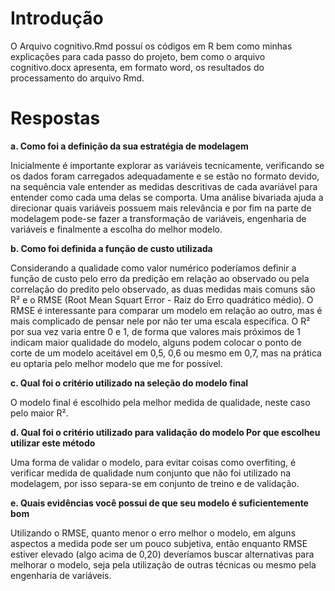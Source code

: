 # Introdução

O Arquivo cognitivo.Rmd possuí os códigos em R bem como minhas explicações para cada passo do projeto, bem como o arquivo cognitivo.docx apresenta, em formato word, os resultados do processamento do arquivo Rmd.


# Respostas

**a. Como foi a definição da sua estratégia de modelagem**

Inicialmente é importante explorar as variáveis tecnicamente, verificando se os dados foram carregados adequadamente e se estão no formato devido, na sequência vale entender as medidas descritivas de cada avariável para entender como cada uma delas se comporta. Uma análise bivariada ajuda a direcionar quais variáveis possuem mais relevância e por fim na parte de modelagem pode-se fazer a transformação de variáveis, engenharia de variáveis e finalmente a escolha do melhor modelo.

**b. Como foi definida a função de custo utilizada**

Considerando a qualidade como valor numérico poderíamos definir a função de custo pelo erro da predição em relação ao observado ou pela correlação do predito pelo observado, as duas medidas mais comuns são R² e o RMSE (Root Mean Squart Error - Raiz do Erro quadrático médio).
O RMSE é interessante para comparar um modelo em relação ao outro, mas é mais complicado de pensar nele por não ter uma escala específica. O R² por sua vez varia entre 0 e 1, de forma que valores mais próximos de 1 indicam maior qualidade do modelo, alguns podem colocar o ponto de corte de um modelo aceitável em 0,5, 0,6 ou mesmo em 0,7, mas na prática eu optaria pelo melhor modelo que me for possível.

**c. Qual foi o critério utilizado na seleção do modelo final**

O modelo final é escolhido pela melhor medida de qualidade, neste caso pelo maior R². 

**d. Qual foi o critério utilizado para validação do modelo Por que escolheu utilizar este método**

Uma forma de validar o modelo, para evitar coisas como overfiting, é verificar medida de qualidade num conjunto que não foi utilizado na modelagem, por isso separa-se em conjunto de treino e de validação.

**e. Quais evidências você possui de que seu modelo é suficientemente bom**

Utilizando o RMSE, quanto menor o erro melhor o modelo, em alguns aspectos a medida pode ser um pouco subjetiva, então enquanto RMSE estiver elevado (algo acima de 0,20) deveríamos buscar alternativas para melhorar o modelo, seja pela utilização de outras técnicas ou mesmo pela engenharia de variáveis.